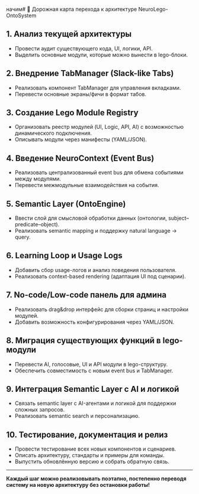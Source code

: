 начим# 🚀 Дорожная карта перехода к архитектуре NeuroLego-OntoSystem

## 1. Анализ текущей архитектуры
- Провести аудит существующего кода, UI, логики, API.
- Выделить основные модули, которые можно вынести в lego-блоки.

## 2. Внедрение TabManager (Slack-like Tabs)
- Реализовать компонент TabManager для управления вкладками.
- Перевести основные экраны/фичи в формат табов.

## 3. Создание Lego Module Registry
- Организовать реестр модулей (UI, Logic, API, AI) с возможностью динамического подключения.
- Описывать модули через манифесты (YAML/JSON).

## 4. Введение NeuroContext (Event Bus)
- Реализовать централизованный event bus для обмена событиями между модулями.
- Перевести межмодульные взаимодействия на события.

## 5. Semantic Layer (OntoEngine)
- Ввести слой для смысловой обработки данных (онтологии, subject–predicate–object).
- Реализовать semantic mapping и поддержку natural language → query.

## 6. Learning Loop и Usage Logs
- Добавить сбор usage-логов и анализ поведения пользователя.
- Реализовать context-based rendering (адаптация UI под сценарии).

## 7. No-code/Low-code панель для админа
- Реализовать drag&drop интерфейс для сборки страниц и настройки модулей.
- Добавить возможность конфигурирования через YAML/JSON.

## 8. Миграция существующих функций в lego-модули
- Перевести AI, голосовые, UI и API модули в lego-структуру.
- Обеспечить совместимость с новым event bus и TabManager.

## 9. Интеграция Semantic Layer с AI и логикой
- Связать semantic layer с AI-агентами и логикой для поддержки сложных запросов.
- Реализовать semantic search и персонализацию.

## 10. Тестирование, документация и релиз
- Провести тестирование всех новых компонентов и сценариев.
- Описать архитектуру, стандарты и примеры для команды.
- Выпустить обновлённую версию и собрать обратную связь.

---

**Каждый шаг можно реализовывать поэтапно, постепенно переводя систему на новую архитектуру без остановки работы!** 